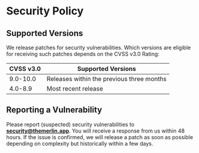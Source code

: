 # Security Policy

## Supported Versions

We release patches for security vulnerabilities. Which versions are eligible for
receiving such patches depends on the CVSS v3.0 Rating:

| CVSS v3.0 | Supported Versions                        |
| --------- | ----------------------------------------- |
| 9.0-10.0  | Releases within the previous three months |
| 4.0-8.9   | Most recent release                       |

## Reporting a Vulnerability

Please report (suspected) security vulnerabilities to
**[security@themerlin.app](mailto:security@themerlin.app)**. You will receive a response from
us within 48 hours. If the issue is confirmed, we will release a patch as soon
as possible depending on complexity but historically within a few days.

